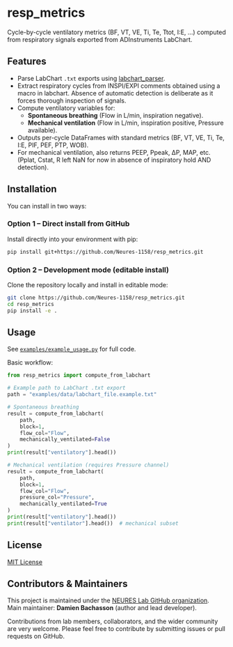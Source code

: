 # resp_metrics

Cycle-by-cycle ventilatory metrics (BF, VT, VE, Ti, Te, Ttot, I:E, ...) computed from respiratory signals exported from ADInstruments LabChart.

## Features

- Parse LabChart `.txt` exports using [labchart_parser](https://github.com/Neures-1158/labchart_txt_parser).
- Extract respiratory cycles from INSPI/EXPI comments obtained using a macro in labchart. Absence of automatic detection is deliberate as it forces thorough inspection of signals.
- Compute ventilatory variables for:
  - **Spontaneous breathing** (Flow in L/min, inspiration negative).
  - **Mechanical ventilation** (Flow in L/min, inspiration positive, Pressure available).
- Outputs per-cycle DataFrames with standard metrics (BF, VT, VE, Ti, Te, I:E, PIF, PEF, PTP, WOB).
- For mechanical ventilation, also returns PEEP, Ppeak, ΔP, MAP, etc. (Pplat, Cstat, R left NaN for now in absence of inspiratory hold AND detection). 

## Installation

You can install in two ways:

### Option 1 – Direct install from GitHub
Install directly into your environment with pip:

```bash
pip install git+https://github.com/Neures-1158/resp_metrics.git
```

### Option 2 – Development mode (editable install)
Clone the repository locally and install in editable mode:

```bash
git clone https://github.com/Neures-1158/resp_metrics.git
cd resp_metrics
pip install -e .
```

## Usage

See [`examples/example_usage.py`](examples/example_usage.py) for full code.

Basic workflow:

```python
from resp_metrics import compute_from_labchart

# Example path to LabChart .txt export
path = "examples/data/labchart_file.example.txt"

# Spontaneous breathing
result = compute_from_labchart(
    path,
    block=1,
    flow_col="Flow",
    mechanically_ventilated=False
)
print(result["ventilatory"].head())

# Mechanical ventilation (requires Pressure channel)
result = compute_from_labchart(
    path,
    block=1,
    flow_col="Flow",
    pressure_col="Pressure",
    mechanically_ventilated=True
)
print(result["ventilatory"].head())
print(result["ventilator"].head())  # mechanical subset
```

## License

[MIT License](LICENSE)

## Contributors & Maintainers

This project is maintained under the [NEURES Lab GitHub organization](https://github.com/Neures-1158).  
Main maintainer: **Damien Bachasson** (author and lead developer).

Contributions from lab members, collaborators, and the wider community are very welcome. Please feel free to contribute by submitting issues or pull requests on GitHub.
